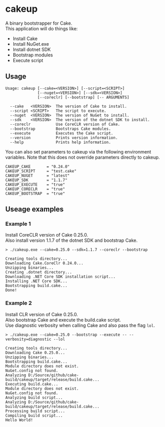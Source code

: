 # cakeup

A binary bootstrapper for Cake.  
This application will do things like:  

* Install Cake
* Install NuGet.exe
* Install dotnet SDK
* Bootstrap modules
* Execute script

## Usage

```
Usage: cakeup [--cake=<VERSION>] [--script=<SCRIPT>]
              [--nuget=<VERSION>] [--sdk=<VERSION>]
              [--coreclr] [--bootstrap] [-- ARGUMENTS]

  --cake   <VERSION>  The version of Cake to install.
  --script <SCRIPT>   The script to execute.
  --nuget  <VERSION>  The version of NuGet to install.
  --sdk    <VERSION>  The version of the dotnet SDK to install.
  --coreclr           Use CoreCLR version of Cake.
  --bootstrap         Bootstraps Cake modules.
  --execute           Executes the Cake script.
  --version           Prints version information.
  --help              Prints help information.
```

You can also set parameters to cakeup via the following
environment variables. Note that this does not override
parameters directly to cakeup.

```
CAKEUP_CAKE       = "0.24.0"
CAKEUP_SCRIPT     = "test.cake"
CAKEUP_NUGET      = "latest"
CAKEUP_SDK        = "1.1.7"
CAKEUP_EXECUTE    = "true"
CAKEUP_CORECLR    = "true"
CAKEUP_BOOTSTRAP  = "true"
```

## Useage examples

### Example 1

Install CoreCLR version of Cake 0.25.0.  
Also install version 1.1.7 of the dotnet SDK and bootstrap Cake.

```
> ./cakeup.exe --cake=0.25.0 --sdk=1.1.7 --coreclr --bootstrap

Creating tools directory...
Downloading Cake.CoreClr 0.24.0...
Unzipping binaries...
Creating .dotnet directory...
Downloading .NET Core SDK installation script...
Installing .NET Core SDK...
Bootstrapping build.cake...
Done!
```

### Example 2

Install CLR version of Cake 0.25.0.  
Also bootstrap Cake and execute the build.cake script.  
Use diagnostic verbosity when calling Cake and also pass the flag `lol`.

```
> ./cakeup.exe --cake=0.25.0 --bootstrap --execute -- --verbosity=diagnostic --lol

Creating tools directory...
Downloading Cake 0.25.0...
Unzipping binaries...
Bootstrapping build.cake...
Module directory does not exist.
NuGet.config not found.
Analyzing D:/Source/github/cake-build/cakeup/target/release/build.cake...
Executing build.cake...
Module directory does not exist.
NuGet.config not found.
Analyzing build script...
Analyzing D:/Source/github/cake-build/cakeup/target/release/build.cake...
Processing build script...
Compiling build script...
Hello World!
```